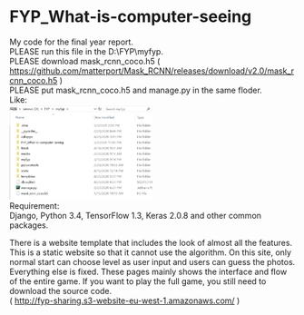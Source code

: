# FYP_What-is-computer-seeing
My code for the final year report.  
PLEASE run this file in the D:\FYP\myfyp.  
PLEASE download mask_rcnn_coco.h5 ( https://github.com/matterport/Mask_RCNN/releases/download/v2.0/mask_rcnn_coco.h5 )  
PLEASE put mask_rcnn_coco.h5 and manage.py in the same floder.  
Like:  
<img src="https://github.com/pu7aki/FYP_What-is-computer-seeing/blob/master/images/example.jpg" width="50%" height="50%">   
Requirement:  
Django, Python 3.4, TensorFlow 1.3, Keras 2.0.8 and other common packages.  
  
There is a website template that includes the look of almost all the features. This is a static website so that it cannot use the algorithm. On this site, only normal start can choose level as user input and users can guess the photos. Everything else is fixed. These pages mainly shows the interface and flow of the entire game. If you want to play the full game, you still need to download the source code.  
( http://fyp-sharing.s3-website-eu-west-1.amazonaws.com/ )    
